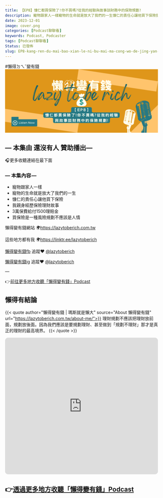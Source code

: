 ```yaml
---
title: 【EP8】慷仁都買保險了!你不買嗎?從我的經驗與故事談財務中的保險規劃!
description: 寵物跟家人一樣寵物的生命就是放大了我們的一生慷仁的責任心讓他買下保險我親身經歷保險理財故事3萬保費給付1500理賠金買保險是一種風險規劃不應該是人情
date: 2023-12-01
image: cover.png
categories: [Podcast聊聊看]
keywords: Podcast, Podcaster
tags: [Podcast聊聊看]
Status: 已發佈
slug: EP8-kang-ren-du-mai-bao-xian-le-ni-bu-mai-ma-cong-wo-de-jing-yan-yu-gu-shi-tan-cai-wu-zhong-de-bao-xian-gui-hua
---
```

#懶得ㄉㄟˇ變有錢
![cover.png](cover.png)
## — 本集由 還沒有人 贊助播出—

🎧更多收聽連結在最下面

### — 本集內容 —

- 寵物跟家人一樣
- 寵物的生命就是放大了我們的一生
- 慷仁的責任心讓他買下保險
- 我親身經歷保險理財故事
- 3萬保費給付1500理賠金
- 買保險是一種風險規劃不應該是人情

懶得變有錢網站 🌍https://lazytoberich.com.tw

這些地方都有我 🌍https://linktr.ee/lazytoberich

[懶得變有錢fb](https://www.facebook.com/lazytoberich) 追蹤❤️ [@lazytoberich](https://www.facebook.com/lazytoberich)

[懶得變有錢ig](https://www.instagram.com/lazytoberich/) 追蹤❤️ [@lazytoberich](https://www.instagram.com/lazytoberich/)

—

👉[前往更多地方收聽「懶得變有錢」Podcast](https://solink.soundon.fm/lazytoberich)

## 懶得有結論


{{< quote author="懶得變有錢 | 瑪斯就是懶大" source="About 懶得變有錢" url="https://lazytoberich.com.tw/about-me/">}}
理財規劃不應該把理財放前面，規劃放後面。因為我們應該是要規劃理財、甚至做到「規劃不理財」那才是真正的理財的最高境界。
{{< /quote >}}



<iframe id="embedPlayer" src="https://embed.podcasts.apple.com/us/podcast/%E6%87%B6%E5%BE%97%E8%AE%8A%E6%9C%89%E9%8C%A2/id1707756115?itsct=podcast_box_player&amp;itscg=30200&amp;ls=1&amp;theme=auto" height="450px" frameborder="0" sandbox="allow-forms allow-popups allow-same-origin allow-scripts allow-top-navigation-by-user-activation" allow="autoplay *; encrypted-media *; clipboard-write" style="width: 100%; max-width: 660px; overflow: hidden; border-radius: 10px; transform: translateZ(0px); animation: 2s ease 0s 6 normal none running loading-indicator; background-color: rgb(228, 228, 228);"></iframe>

## 👉[透過更多地方收聽「懶得變有錢」Podcast](https://solink.soundon.fm/lazytoberich)